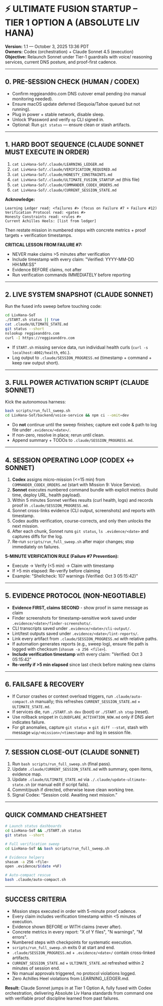 # ⚡️ ULTIMATE FUSION STARTUP – TIER 1 OPTION A (ABSOLUTE LIV HANA)

**Version:** 1.1 — October 3, 2025 13:36 PDT  
**Owners:** Codex (orchestration) + Claude Sonnet 4.5 (execution)  
**Objective:** Relaunch Sonnet under Tier-1 guardrails with voice/ reasoning services, current DNS posture, and proof-first cadence.

---

## 0. PRE-SESSION CHECK (HUMAN / CODEX)

- Confirm reggieanddro.com DNS cutover email pending (no manual monitoring needed).
- Ensure macOS update deferred (Sequoia/Tahoe queued but not running).  
- Plug in power + stable network, disable sleep.  
- Unlock 1Password and verify `op` CLI signed in.  
- Optional: Run `git status` — ensure clean or stash artifacts.

---

## 1. HARD BOOT SEQUENCE (CLAUDE SONNET MUST EXECUTE IN ORDER)

1. `cat LivHana-SoT/.claude/LEARNING_LEDGER.md`
2. `cat LivHana-SoT/.claude/VERIFICATION_REQUIRED.md`
3. `cat LivHana-SoT/.claude/HONESTY_CONSTRAINTS.md`
4. `cat LivHana-SoT/.claude/ULTIMATE_FUSION_STARTUP.md` (this file)
5. `cat LivHana-SoT/.claude/COMMANDER_CODEX_ORDERS.md`
6. `cat LivHana-SoT/.claude/CURRENT_SESSION_STATE.md`

**Acknowledge:**

```
Learning Ledger read: <failures #> (focus on Failure #7 + Failure #12)
Verification Protocol read: <gates #>
Honesty Constraints read: <rules #>
Current Achilles Heels: [list from ledger]
```

Then restate mission in numbered steps with concrete metrics + proof targets + verification timestamps.

**CRITICAL LESSON FROM FAILURE #7:**

- NEVER make claims >5 minutes after verification
- Include timestamp with every claim: "Verified: YYYY-MM-DD HH:MM:SS"
- Evidence BEFORE claims, not after
- Run verification commands IMMEDIATELY before reporting

---

## 2. LIVE SYSTEM SNAPSHOT (CLAUDE SONNET)

Run the fused info sweep before touching code:

```bash
cd LivHana-SoT
./START.sh status || true
cat .claude/ULTIMATE_STATE.md
git status --short
nslookup reggieanddro.com
curl -I https://reggieanddro.com
```

- If `START.sh` missing service data, run individual health curls (`curl -s localhost:4002/health`, etc.).  
- Log output to `.claude/SESSION_PROGRESS.md` (timestamp + command + keep raw output short).

---

## 3. FULL POWER ACTIVATION SCRIPT (CLAUDE SONNET)

Kick the autonomous harness:

```bash
bash scripts/run_full_sweep.sh
cd LivHana-SoT/backend/voice-service && npm ci --omit=dev
```

- Do **not** continue until the sweep finishes; capture exit code & path to log file under `.evidence/<date>/`.  
- If non-zero, resolve in place; rerun until clean.  
- Append summary + TODOs to `.claude/SESSION_PROGRESS.md`.

---

## 4. SESSION OPERATING LOOP (CODEX ↔ SONNET)

1. **Codex** assigns micro-mission (<=15 min) from `COMMANDER_CODEX_ORDERS.md` (start with Mission 9: Voice Service).
2. **Sonnet** executes numbered command bundle with explicit metrics (build time, deploy URL, health payload).
3. Within 5 minutes Sonnet verifies results (curl health, logs) and records proof in `.claude/SESSION_PROGRESS.md`.
4. Sonnet cross-links evidence (CLI output, screenshots) and reports with timestamp.
5. Codex audits verification, course-corrects, and only then unlocks the next mission.
6. After each chunk, Sonnet runs `git status`, `ls .evidence/<date>` and captures diffs for the log.
7. Re-run `scripts/run_full_sweep.sh` after major changes; stop immediately on failures.

**5-MINUTE VERIFICATION RULE (Failure #7 Prevention):**

- Execute → Verify (<5 min) → Claim with timestamp
- If >5 min elapsed: Re-verify before claiming
- Example: "Shellcheck: 107 warnings (Verified: Oct 3 05:15:42)"

---

## 5. EVIDENCE PROTOCOL (NON-NEGOTIABLE)

- **Evidence FIRST, claims SECOND** - show proof in same message as claim
- Finder screenshots for timestamp-sensitive work saved under `.evidence/<date>/finder-screenshots/`.
- CLI transcripts saved under `.evidence/<date>/cli-output/`.
- Lint/test outputs saved under `.evidence/<date>/lint-reports/`.
- Link every artifact from `.claude/SESSION_PROGRESS.md` with relative paths.
- If automation generates reports (e.g., sweep log), ensure file path is logged with checksum (`shasum -a 256 <file>`).
- **Include verification timestamp** with every claim: "Verified: Oct 3 05:15:42"
- **Re-verify if >5 min elapsed** since last check before making new claims

---

## 6. FAILSAFE & RECOVERY

- If Cursor crashes or context overload triggers, run `.claude/auto-compact.sh` manually; this refreshes `CURRENT_SESSION_STATE.md` + `ULTIMATE_STATE.md`.  
- If services die, run `./START.sh dev` (boot) or `./START.sh stop` (reset).  
- Use rollback snippet in `CLOUDFLARE_ACTIVATION_NOW.md` only if DNS alert indicates failure.  
- For git anomalies, capture `git status` + `git diff --stat`, stash with message `wip/<mission>/<timestamp>` and log in session file.

---

## 7. SESSION CLOSE-OUT (CLAUDE SONNET)

1. Run `bash scripts/run_full_sweep.sh` (final pass).  
2. Update `.claude/CURRENT_SESSION_STATE.md` with summary, open items, evidence map.  
3. Update `.claude/ULTIMATE_STATE.md` via `./.claude/update-ultimate-state.sh` (or manual edit if script fails).  
4. Commit/push if directed, otherwise leave clean working tree.  
5. Signal Codex: “Session cold. Awaiting next mission.”

---

## QUICK COMMAND CHEATSHEET

```bash
# Launch status dashboards
cd LivHana-SoT && ./START.sh status
git status --short

# Full verification sweep
cd LivHana-SoT && bash scripts/run_full_sweep.sh

# Evidence helpers
shasum -a 256 <file>
open .evidence/$(date +%F)

# Auto-compact rescue
bash .claude/auto-compact.sh
```

---

## SUCCESS CRITERIA

- Mission steps executed in order with 5-minute proof cadence.
- Every claim includes verification timestamp within <5 minutes of execution.
- Evidence shown BEFORE or WITH claims (never after).
- Concrete metrics in every report: "X of Y files", "N warnings", "M errors".
- Numbered steps with checkpoints for systematic execution.
- `scripts/run_full_sweep.sh` exits 0 at start and end.
- `.claude/SESSION_PROGRESS.md` + `.evidence/<date>/` contain cross-linked artifacts.
- `CURRENT_SESSION_STATE.md` + `ULTIMATE_STATE.md` refreshed within 2 minutes of session end.
- No manual approvals triggered, no protocol violations logged.
- Zero Achilles Heel violations from LEARNING_LEDGER.md.

**Result:** Claude Sonnet jumps in at Tier 1 Option A, fully fused with Codex orchestration, delivering Absolute Liv Hana standards from command one with verifiable proof discipline learned from past failures.
